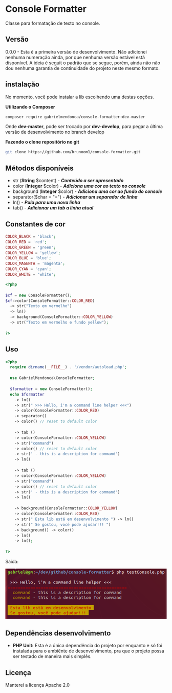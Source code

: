 # Console Formatter
Classe para formatação de texto no console.

## Versão
0.0.0 - Esta é a primeira versão de desenvolvimento. Não adicionei nenhuma
numeração ainda, por que nenhuma versão estável está disponível. A ideia é
seguit o padrão que se segue, porém, ainda não não dou nenhuma garantia de
continuidade do projeto neste mesmo formato.

## instalação
No momento, você pode instalar a lib escolhendo uma destas opções.

**Utilizando o Composer**
```bash
composer require gabrielmendonca/console-formatter:dev-master
```

Onde **dev-master**, pode ser trocado por **dev-develop**, para pegar a última versão de desenvolvimento no branch develop

**Fazendo o clone repositório no git**

```bash
git clone https://github.com/brunoom1/console-formatter.git
```

## Métodos disponíveis
- str (**String** $content) - ***Conteúdo a ser apresentado***
- color (**Integer** $color) - ***Adiciona uma cor ao texto no console***
- background (**Integer** $color) - ***Adiciona uma cor ao fundo do console***
- separator($char = "=") - ***Adicionar um separador de linha***
- ln() - ***Pula para uma nova linha***
- tab() - ***Adicionar um tab a linha atual***

## Constantes de cor
```php
COLOR_BLACK = 'black';
COLOR_RED = 'red';
COLOR_GREEN = 'green';
COLOR_YELLOW = 'yellow';
COLOR_BLUE = 'blue';
COLOR_MAGENTA = 'magenta';
COLOR_CYAN = 'cyan';
COLOR_WHITE = 'white';
```


```php
<?php

$cf = new ConsoleFormatter();
$cf->color(ConsoleFormatter::COLOR_RED)
  -> str("Texto em vermelho")
  -> ln()
  -> background(ConsoleFormatter::COLOR_YELLOW)
  -> str("Texto em vermelho e fundo yellow");

?>
```
## Uso
```php
<?php
  require dirname(__FILE__) . '/vendor/autoload.php';

  use GabrielMendonca\ConsoleFormatter;

  $formatter = new ConsoleFormatter();
  echo $formatter
    -> ln()
    -> str(" >>> Hello, i'm a command line helper <<<")
    -> color(ConsoleFormatter::COLOR_RED)
    -> separator()
    -> color() // reset to default color

    -> tab ()
    -> color(ConsoleFormatter::COLOR_YELLOW)
    -> str("command")
    -> color() // reset to default color
    -> str(' - this is a description for command')
    -> ln()

    -> tab ()
    -> color(ConsoleFormatter::COLOR_YELLOW)
    -> str("command")
    -> color() // reset to default color
    -> str(' - this is a description for command')
    -> ln()

    -> background(ConsoleFormatter::COLOR_YELLOW)
    -> color(ConsoleFormatter::COLOR_RED)
    -> str(" Esta lib está em desenvolvimento ") -> ln()
    -> str(" Se gostou, você pode ajudar!!! ")
    -> background() -> color()
    -> ln()
    -> ln();

?>    
```

Saida:

![Saida do Console](console-saida.png)

## Dependências desenvolvimento

- **PHP Unit:**
Esta é a única dependência do projeto por enquanto e só foi instalada para o
ambiênte de desenvolvimento, pra que o projeto possa ser testado de maneira
mais simplês.

## Licença

Manterei a licença Apache 2.0
